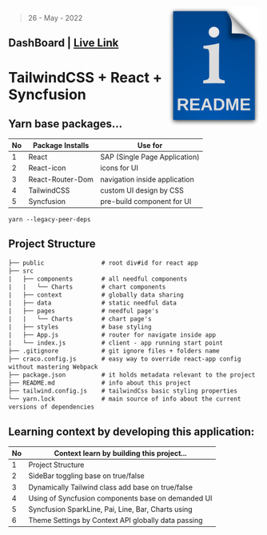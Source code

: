 <img src="./src/data/readme.png" style='width:185px' align="right" />

> 26 - May - 2022 

## DashBoard | [Live Link][link]

# TailwindCSS + React + Syncfusion


## Yarn base packages...
|No| Package Installs   | Use for                       |
|--|--------------------|-------------------------------|
| 1| React              | SAP (Single Page Application) |
| 2| React-icon         | icons for UI                  |
| 3| React-Router-Dom   | navigation inside application |
| 4| TailwindCSS        | custom UI design by CSS       |
| 5| Syncfusion         | pre-build component for UI    |

```
yarn --legacy-peer-deps
```

## Project Structure

    
    ├── public                # root div#id for react app
    ├── src
    |   ├── components        # all needful components 
    |   |   └── Charts        # chart components
    |   ├── context           # globally data sharing
    |   ├── data              # static needful data
    |   ├── pages             # needful page's
    |   |   └── Charts        # chart page's
    |   ├── styles            # base styling
    |   ├── App.js            # router for navigate inside app
    |   └── index.js          # client - app running start point
    ├── .gitignore            # git ignore files + folders name
    ├── craco.config.js       # easy way to override react-app config without mastering Webpack
    ├── package.json          # it holds metadata relevant to the project
    ├── README.md             # info about this project 
    ├── tailwind.config.js    # tailwindCss basic styling properties
    └── yarn.lock             # main source of info about the current versions of dependencies
    


## Learning context by developing this application:
|No| Context learn by building this project...          | 
|--|----------------------------------------------------|
| 1| Project Structure                                  | 
| 2| SideBar toggling base on true/false                | 
| 3| Dynamically Tailwind class add base on true/false  | 
| 4| Using of Syncfusion components base on demanded UI |
| 5| Syncfusion SparkLine, Pai, Line, Bar, Charts using |
| 6| Theme Settings by Context API globally data passing|


[link]: https://admin-dashboard-demo.netlify.app